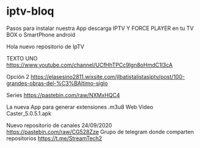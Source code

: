 # iptv-bloq

Pasos para instalar nuestra App descarga IPTV Y FORCE PLAYER en tu TV BOX o SmartPhone android



Hola nuevo repositorio de IpTV

TEXTO UNO
https://www.youtube.com/channel/UCfHhTPCc9lgn8oHmdC1l3cA

Opción 2
https://elasesino2811.wixsite.com/jlbatistalistasiptv/post/100-grandes-obras-del-%C3%BAltimo-siglo

Series 
https://pastebin.com/raw/NXMxHQC4


La nueva App para generar extensiones .m3u8
Web Video Caster_5.0.5.1.apk

Nuevo repositorio de canales 24/09/2020  https://pastebin.com/raw/CG528Zze
Grupo de telegram donde comparten repositorios  https://t.me/StreamTech2
